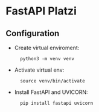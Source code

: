 # FastAPI Platzi 

## Configuration
* Create virtual enviroment:  
    
        python3 -m venv venv 

* Activate virtual env:  

        source venv/bin/activate  

* Install FastAPI and UVICORN:  

        pip install fastapi uvicorn
